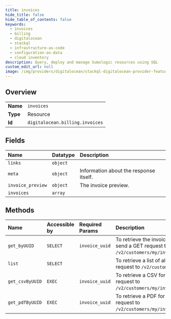 ```yaml
---
title: invoices
hide_title: false
hide_table_of_contents: false
keywords:
  - invoices
  - billing
  - digitalocean    
  - stackql
  - infrastructure-as-code
  - configuration-as-data
  - cloud inventory
description: Query, deploy and manage Sumologic resources using SQL
custom_edit_url: null
image: /img/providers/digitalocean/stackql-digitalocean-provider-featured-image.png
---
```

  
    

## Overview
<table><tbody>
<tr><td><b>Name</b></td><td><code>invoices</code></td></tr>
<tr><td><b>Type</b></td><td>Resource</td></tr>
<tr><td><b>Id</b></td><td><code>digitalocean.billing.invoices</code></td></tr>
</tbody></table>

## Fields
| Name | Datatype | Description |
|:-----|:---------|:------------|
| `links` | `object` |  |
| `meta` | `object` | Information about the response itself. |
| `invoice_preview` | `object` | The invoice preview. |
| `invoices` | `array` |  |
## Methods
| Name | Accessible by | Required Params | Description |
|:-----|:--------------|:----------------|:------------|
| `get_byUUID` | `SELECT` | `invoice_uuid` | To retrieve the invoice items for an invoice, send a GET request to `/v2/customers/my/invoices/$INVOICE_UUID`. |
| `list` | `SELECT` |  | To retrieve a list of all invoices, send a GET request to `/v2/customers/my/invoices`. |
| `get_csvByUUID` | `EXEC` | `invoice_uuid` | To retrieve a CSV for an invoice, send a GET request to `/v2/customers/my/invoices/$INVOICE_UUID/csv`. |
| `get_pdfByUUID` | `EXEC` | `invoice_uuid` | To retrieve a PDF for an invoice, send a GET request to `/v2/customers/my/invoices/$INVOICE_UUID/pdf`. |

